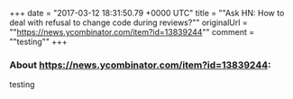 +++
date = "2017-03-12 18:31:50.79 +0000 UTC"
title = ""Ask HN: How to deal with refusal to change code during reviews?""
originalUrl = ""https://news.ycombinator.com/item?id=13839244""
comment = ""testing""
+++

### About https://news.ycombinator.com/item?id=13839244:

testing
